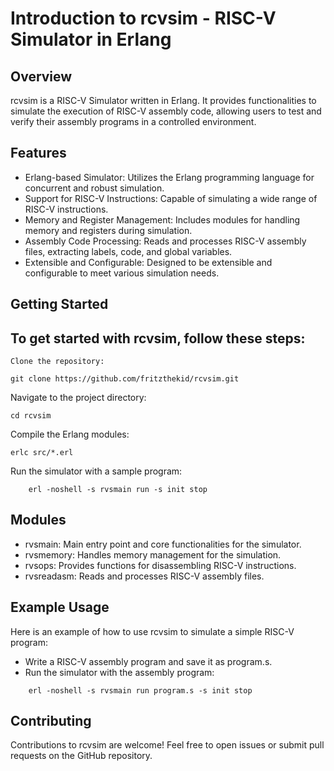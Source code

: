 # Introduction to rcvsim - RISC-V Simulator in Erlang
## Overview

rcvsim is a RISC-V Simulator written in Erlang. It provides functionalities to simulate the execution of RISC-V assembly code, allowing users to test and verify their assembly programs in a controlled environment.

## Features

-    Erlang-based Simulator: Utilizes the Erlang programming language for concurrent and robust simulation.
-    Support for RISC-V Instructions: Capable of simulating a wide range of RISC-V instructions.
-    Memory and Register Management: Includes modules for handling memory and registers during simulation.
-    Assembly Code Processing: Reads and processes RISC-V assembly files, extracting labels, code, and global variables.
-    Extensible and Configurable: Designed to be extensible and configurable to meet various simulation needs.

## Getting Started

## To get started with rcvsim, follow these steps:

    Clone the repository:

~~~
git clone https://github.com/fritzthekid/rcvsim.git
~~~

Navigate to the project directory:
~~~
cd rcvsim
~~~

Compile the Erlang modules:

~~~
erlc src/*.erl
~~~

Run the simulator with a sample program:
~~~
    erl -noshell -s rvsmain run -s init stop
~~~

## Modules

- rvsmain: Main entry point and core functionalities for the simulator.
- rvsmemory: Handles memory management for the simulation.
- rvsops: Provides functions for disassembling RISC-V instructions.
- rvsreadasm: Reads and processes RISC-V assembly files.

## Example Usage

Here is an example of how to use rcvsim to simulate a simple RISC-V program:

-    Write a RISC-V assembly program and save it as program.s.
-    Run the simulator with the assembly program:
    
~~~
    erl -noshell -s rvsmain run program.s -s init stop
~~~

## Contributing

Contributions to rcvsim are welcome! Feel free to open issues or submit pull requests on the GitHub repository.
